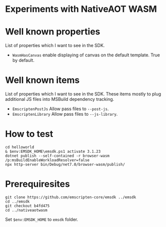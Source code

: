 Experiments with NativeAOT WASM
===============================

# Well known properties

List of properties which I want to see in the SDK.
- `WasmHasCanvas` enable displaying of canvas on the default template. True by default.

# Well known items
List of properties which I want to see in the SDK. These items mostly to plug additional JS files into MSBuild dependency tracking.
- `EmscriptenPostJs` Allow pass files to `--post-js`.
- `EmscriptenLibrary` Allow pass files to `--js-library`.

# How to test
```
cd helloworld
& $env:EMSDK_HOME\emsdk.ps1 activate 3.1.23
dotnet publish --self-contained -r browser-wasm /p:msBuildEnableWorkloadResolver=false
npx http-server bin/Debug/net7.0/browser-wasm/publish/
```

# Prerequiresites

```
git clone https://github.com/emscripten-core/emsdk ../emsdk
cd ../emsdk
git checkout b4fd475
cd ../nativeaotwasm
```
Set `$env:EMSDK_HOME` to `emsdk` folder.